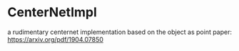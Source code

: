 # CenterNetImpl
a rudimentary centernet implementation based on the object as point paper: https://arxiv.org/pdf/1904.07850
